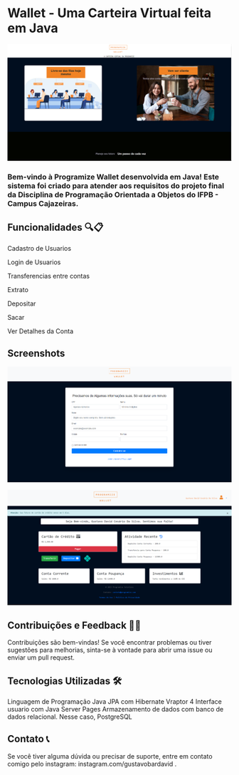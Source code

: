# Wallet - Uma Carteira Virtual feita em Java

![Landing Page](./public/landingpage.png)
### Bem-vindo à Programize Wallet desenvolvida em Java! Este sistema foi criado para atender aos requisitos do projeto final da Disciplina de Programação Orientada a Objetos do IFPB - Campus Cajazeiras.

## Funcionalidades 🔍📋

Cadastro de Usuarios

Login de Usuarios

Transferencias entre contas

Extrato

Depositar

Sacar

Ver Detalhes da Conta
## Screenshots

![Cadastro](./public/cadastro.png)

![Home](./public/home.png)
## Contribuições e Feedback 🤝🔧
Contribuições são bem-vindas! Se você encontrar problemas ou tiver sugestões para melhorias, sinta-se à vontade para abrir uma issue ou enviar um pull request.

## Tecnologias Utilizadas 🛠️
  Linguagem de Programação Java
  JPA com Hibernate
  Vraptor 4 
  Interface usuario com Java Server Pages 
  Armazenamento de dados com banco de dados relacional. Nesse caso, PostgreSQL

## Contato 📞
Se você tiver alguma dúvida ou precisar de suporte, entre em contato comigo pelo instagram: instagram.com/gustavobardavid .

